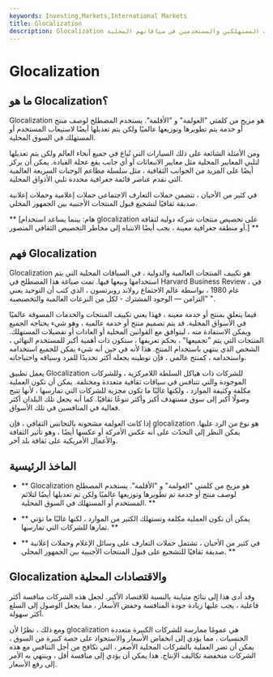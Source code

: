 ```yaml
---
keywords: Investing,Markets,International Markets
title: Glocalization
description: Glocalization هو مصطلح يستخدم لوصف منتج أو خدمة يتم تطويرها وتوزيعها عالميًا ولكن يتم تعديلها أيضًا لاستيعاب المستهلكين والمستخدمين في سياقاتهم المحلية.
---
```


# Glocalization
## ما هو Glocalization؟

Glocalization هو مزيج من كلمتي "العولمة" و "الأقلمة". يستخدم المصطلح لوصف منتج أو خدمة يتم تطويرها وتوزيعها عالميًا ولكن يتم تعديلها أيضًا لاستيعاب المستخدم أو المستهلك في السوق المحلية.

ومن الأمثلة الشائعة على ذلك السيارات التي تُباع في جميع أنحاء العالم ولكن يتم تعديلها لتلبي المعايير المحلية مثل معايير الانبعاثات أو أي جانب يقع عجلة القيادة. يمكن أن يركز أيضًا على المزيد من الجوانب الثقافية ، مثل سلسلة مطاعم الوجبات السريعة العالمية التي تقدم عناصر قائمة جغرافية محددة تلبي الأذواق المحلية.

في كثير من الأحيان ، تتضمن حملات التعارف الاجتماعي حملات إعلامية وحملات إعلانية صديقة ثقافيًا لتشجيع قبول المنتجات الأجنبية بين الجمهور المحلي.

** [هام: بينما يساعد استخدام glocalization على تخصيص منتجات شركة دولية لثقافة أو منطقة جغرافية معينة ، يجب أيضًا الانتباه إلى مخاطر التخصيص الثقافي المتصور.] **

## فهم Glocalization

Glocalization هو تكييف المنتجات العالمية والدولية ، في السياقات المحلية التي يتم استخدامها وبيعها فيها. تمت صياغة هذا المصطلح في Harvard Business Review ، في عام 1980 ، بواسطة عالم الاجتماع رولاند روبرتسون ، الذي كتب أن التوحيد يعني "التزامن — الوجود المشترك - لكل من النزعات العالمية والتخصيصية ".

فيما يتعلق بمنتج أو خدمة معينة ، فهذا يعني تكييف المنتجات والخدمات المسوقة عالميًا في الأسواق المحلية. قد يتم تصميم منتج أو خدمة عالمية ، وهو شيء يحتاجه الجميع ويمكن الاستفادة منه ، ليتوافق مع القوانين المحلية أو العادات أو تفضيلات المستهلك. المنتجات التي يتم "تجميعها" ، بحكم تعريفها ، ستكون ذات أهمية أكبر للمستخدم النهائي ، الشخص الذي ينتهي باستخدام المنتج. هذا لأنه في حين أنه شيء يمكن للجميع استخدامه واستخدامه ، كمنتج عالمي ، فإن توطينه يجعله أكثر تحديدًا للفرد وسياقه واحتياجاته.

يعمل تطبيق Glocalization للشركات ذات هياكل السلطة اللامركزية ، وللشركات الموجودة والتي تتنافس في سياقات ثقافية متعددة ومختلفة. يمكن أن تكون العملية مكلفة وكثيفة الموارد ، ولكنها غالبًا ما تكون مجزية للشركات التي تمارسها ، لأنها تتيح وصولًا أكبر إلى سوق مستهدف أكبر وأكثر تنوعًا ثقافيًا. كما أنه يجعل تلك البلدان أكثر فعالية في المنافسين في تلك الأسواق.

إذا كانت العولمة مشحونة بالتجانس الثقافي ، فإن glocalization هو نوع من الرد عليها. يمكن النظر إلى التحدّث على أنه عكس الأمركة أو عكسها أيضًا ، وهو تأثير الثقافة والأعمال الأمريكية على ثقافة بلد آخر.

## الماخذ الرئيسية

- ** Glocalization هو مزيج من كلمتي "العولمة" و "الأقلمة". يستخدم المصطلح لوصف منتج أو خدمة تم تطويرها وتوزيعها عالميًا ولكن تم تعديلها أيضًا لتلائم المستخدم أو المستهلك في السوق المحلية. **

- ** يمكن أن تكون العملية مكلفة وتستهلك الكثير من الموارد ، لكنها غالبًا ما تؤتي ثمارها للشركات التي تمارسها. **

- ** في كثير من الأحيان ، تشتمل حملات التعارف على وسائل الإعلام وحملات إعلانية صديقة ثقافيًا للتشجيع على قبول المنتجات الأجنبية بين الجمهور المحلي. **

## Glocalization والاقتصادات المحلية

وقد أدى هذا إلى نتائج متباينة بالنسبة للاقتصاد الأكبر. لجعل هذه الشركات منافسة أكثر فاعلية ، يجب عليها زيادة جودة المنافسة وخفض الأسعار ، مما يجعل الوصول إلى السلع أكثر سهولة.

ومع ذلك ، نظرًا لأن glocalization هي عمومًا ممارسة للشركات الكبيرة متعددة الجنسيات ، مما يؤدي إلى انخفاض الأسعار والاستحواذ على حصة كبيرة من السوق ، يمكن أن تضر العملية بالشركات المحلية الأصغر ، التي تكافح من أجل التنافس مع هذه الشركات منخفضة تكاليف الإنتاج. هذا يمكن أن يؤدي إلى منافسة أقل ، وينتهي به الأمر إلى رفع الأسعار.

